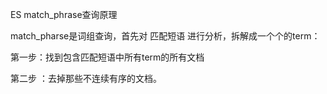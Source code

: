 ES match_phrase查询原理

match_pharse是词组查询，首先对 匹配短语 进行分析，拆解成一个个的term：

第一步：找到包含匹配短语中所有term的所有文档

第二步 ：去掉那些不连续有序的文档。

